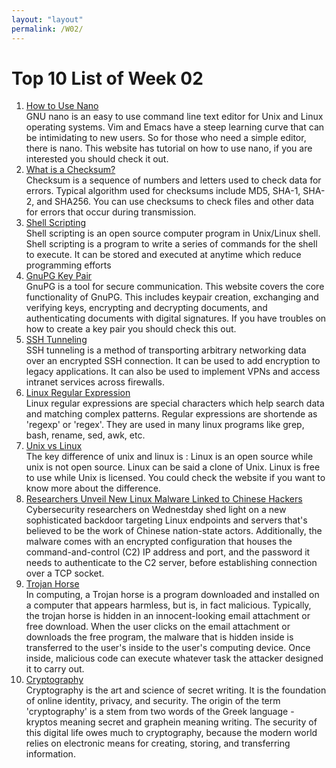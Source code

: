 ```yaml
---
layout: "layout"
permalink: /W02/
---
```


# Top 10 List of Week 02

1. [How to Use Nano](https://linuxize.com/post/how-to-use-nano-text-editor/)<br>
GNU nano is an easy to use command line text editor for Unix and Linux operating systems.
Vim and Emacs have a steep learning curve that can be intimidating to new users. So for those
who need a simple editor, there is nano. This website has tutorial on how to use nano, if you are interested you should check it out.
2. [What is a Checksum?](https://www.howtogeek.com/363735/what-is-a-checksum-and-why-should-you-care/)<br>
Checksum is a sequence of numbers and letters used to check data for errors. 
Typical algorithm used for checksums include MD5, SHA-1, SHA-2, and SHA256.
You can use checksums to check files and other data for errors that occur during transmission.
3. [Shell Scripting](https://www.shellscript.sh/)<br>
Shell scripting is an open source computer program in Unix/Linux shell. Shell scripting
is a program to write a series of commands for the shell to execute. It can be stored and
executed at anytime which reduce programming efforts
4. [GnuPG Key Pair](https://www.gnupg.org/gph/en/manual/c14.html)<br>
GnuPG is a tool for secure communication. This website covers the core functionality of GnuPG.
This includes keypair creation, exchanging and verifying keys, encrypting and decrypting documents,
and authenticating documents with digital signatures. If you have troubles on how to create a key pair 
you should check this out.
5. [SSH Tunneling](https://www.ssh.com/ssh/tunneling/)<br>
SSH tunneling is a method of transporting arbitrary networking data over an encrypted SSH connection.
It can be used to add encryption to legacy applications. It can also be used to implement VPNs and access
intranet services across firewalls.
6. [Linux Regular Expression](https://www.guru99.com/linux-regular-expressions.html)<br>
Linux regular expressions are special characters which help search data and matching complex patterns.
Regular expressions are shortende as 'regexp' or 'regex'. They are used in many linux programs like
grep, bash, rename, sed, awk, etc.
7. [Unix vs Linux](https://www.guru99.com/difference-unix-vs-linux.html)<br>
The key difference of unix and linux is : Linux is an open source while unix is not open source. Linux can be said
a clone of Unix. Linux is free to use while Unix is licensed. You could check the website if you want to know more 
about the difference.
8. [Researchers Unveil New Linux Malware Linked to Chinese Hackers](https://thehackernews.com/2021/03/researchers-unveil-new-linux-malware.html)<br>
Cybersecurity researchers on Wednestday shed light on a new sophisticated backdoor targeting Linux endpoints and servers
that's believed to be the work of Chinese nation-state actors. Additionally, the malware comes with an encrypted configuration that houses the command-and-control (C2) IP address and port, and the password it needs to authenticate to the C2 server, before establishing connection over a TCP socket.
9. [Trojan Horse](https://searchsecurity.techtarget.com/definition/Trojan-horse)<br>
In computing, a Trojan horse is a program downloaded and installed on a computer that appears harmless, but is, in fact
malicious. Typically, the trojan horse is hidden in an innocent-looking email attachment or free download. When the user
clicks on the email attachment or downloads the free program, the malware that is hidden inside is transferred to the 
user's inside to the user's computing device. Once inside, malicious code can execute whatever task the attacker designed
it to carry out.
10. [Cryptography](https://www.ssh.com/cryptography/)<br>
Cryptography is the art and science of secret writing. It is the foundation of online identity, privacy, and security.
The origin of the term 'cryptography' is a stem from two words of the Greek language - kryptos meaning secret and
graphein meaning writing. The security of this digital life owes much to cryptography, because the modern world 
relies on electronic means for creating, storing, and transferring information.

